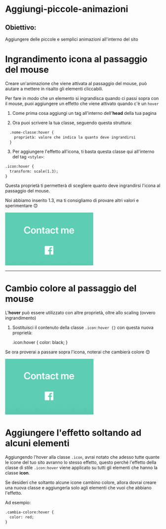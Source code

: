 # Aggiungi-piccole-animazioni

## Obiettivo: 
Aggiungere delle piccole e semplici animazioni all'interno del sito


# Ingrandimento icona al passaggio del mouse

Creare un'animazione che viene attivata al passaggio del mouse, può aiutare a mettere in risalto gli elementi cliccabili.

Per fare in modo che un elemento si ingrandisca quando ci passi sopra con il mouse, puoi aggiungere un effetto che viene attivato quando c'è un `hover`

1. Come prima cosa aggiungi un tag all'interno dell'**head** della tua pagina

2. Ora puoi scrivere la tua classe, seguendo questa struttura:
  >
      .nome-classe:hover {
        proprietà: valore che indica la quanto deve ingrandirsi
      }

3. Per aggiungere l'effetto all'icona, ti basta questa classe qui all'interno del tag `<style>`:
  > 
    .icon:hover {
      transform: scale(1.3);
    }

Questa proprietà ti permetterà di scegliere quanto deve ingrandirsi l'icona al passaggio del mouse.

Noi abbiamo inserito 1.3, ma ti consigliamo di provare altri valori e sperimentare 😊

![hover-scale](../../assets/hover-scale.gif)

---

# Cambio colore al passaggio del mouse

L'**hover** può essere utilizzato con altre proprietà, oltre allo scaling (ovvero ingrandimento)

1. Sostituisci il contenuto della classe `.icon:hover {}` con questa nuova proprietà:
   > 
    .icon:hover {
      color: black;
    }

Se ora proverai a passare sopra l'icona, noterai che cambierà colore 😊

![hover-color](../../assets/hover-color.gif)


# Aggiungere l'effetto soltando ad alcuni elementi

Aggiungendo l'hover alla classe `.icon`, avrai notato che adesso tutte quante le icone del tuo sito avranno lo stesso effetto, questo perché l'effetto della classe di stile `.icon:hover` viene applicato su tutti gli elementi che hanno la classe **icon**.

Se desideri che soltanto alcune icone cambino colore, allora dovrai creare una nuova classe e aggiungerla solo agli elementi che vuoi che abbiano l'effetto.

Ad esempio:

```
.cambia-colore:hover {
  color: red;
}
```